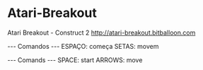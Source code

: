 # Atari-Breakout
Atari Breakout - Construct 2
 http://atari-breakout.bitballoon.com

--- Comandos ---
ESPAÇO: começa
SETAS: movem

--- Comands ---
SPACE: start
ARROWS: move
